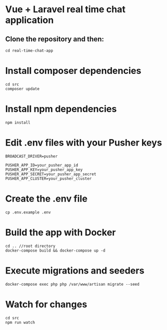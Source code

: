 # Vue + Laravel real time chat application

## Clone the repository and then:
```
cd real-time-chat-app
```

# Install composer dependencies
```
cd src
composer update
```

# Install npm dependencies
```
npm install
```

# Edit .env files with your Pusher keys
```
BROADCAST_DRIVER=pusher
 
PUSHER_APP_ID=your_pusher_app_id
PUSHER_APP_KEY=your_pusher_app_key
PUSHER_APP_SECRET=your_pusher_app_secret
PUSHER_APP_CLUSTER=your_pusher_cluster
```

# Create the .env file
```
cp .env.example .env
```

# Build the app with Docker
```
cd .. //root directory
docker-compose build && docker-compose up -d
```

# Execute migrations and seeders
```
docker-compose exec php php /var/www/artisan migrate --seed
```

# Watch for changes
```
cd src
npm run watch
```
